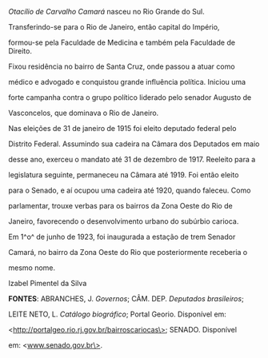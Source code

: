 

*Otacílio de Carvalho Camará* nasceu no Rio Grande do Sul.



Transferindo-se para o Rio de Janeiro, então capital do Império,

formou-se pela Faculdade de Medicina e também pela Faculdade de Direito.

Fixou residência no bairro de Santa Cruz, onde passou a atuar como

médico e advogado e conquistou grande influência política. Iniciou uma

forte campanha contra o grupo político liderado pelo senador Augusto de

Vasconcelos, que dominava o Rio de Janeiro.



Nas eleições de 31 de janeiro de 1915 foi eleito deputado federal pelo

Distrito Federal. Assumindo sua cadeira na Câmara dos Deputados em maio

desse ano, exerceu o mandato até 31 de dezembro de 1917. Reeleito para a

legislatura seguinte, permaneceu na Câmara até 1919. Foi então eleito

para o Senado, e aí ocupou uma cadeira até 1920, quando faleceu. Como

parlamentar, trouxe verbas para os bairros da Zona Oeste do Rio de

Janeiro, favorecendo o desenvolvimento urbano do subúrbio carioca.



Em 1^o^ de junho de 1923, foi inaugurada a estação de trem Senador

Camará, no bairro da Zona Oeste do Rio que posteriormente receberia o

mesmo nome.



Izabel Pimentel da Silva



**FONTES**: ABRANCHES, J. *Governos*; CÂM. DEP. *Deputados brasileiros*;

LEITE NETO, L. *Catálogo biográfico*; Portal Georio. Disponível em:

\<http://portalgeo.rio.rj.gov.br/bairroscariocas\>; SENADO. Disponível

em: \<www.senado.gov.br\>.

